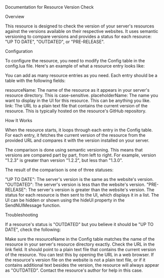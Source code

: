 Documentation for Resource Version Check



Overview

This resource is designed to check the version of your server's resources against the versions available on their respective websites. It uses semantic versioning to compare versions and provides a status for each resource: "UP TO DATE", "OUTDATED", or "PRE-RELEASE".



Configuration

To configure the resource, you need to modify the Config table in the config.lua file. Here's an example of what a resource entry looks like:

You can add as many resource entries as you need. Each entry should be a table with the following fields:

resourceName: The name of the resource as it appears in your server's resource directory. This is case-sensitive.
placeholderName: The name you want to display in the UI for this resource. This can be anything you like.
link: The URL to a plain text file that contains the current version of the resource. This is typically hosted on the resource's GitHub repository.



How It Works

When the resource starts, it loops through each entry in the Config table. For each entry, it fetches the current version of the resource from the provided URL and compares it with the version installed on your server.

The comparison is done using semantic versioning. This means that versions are compared part by part, from left to right. For example, version "1.2.3" is greater than version "1.2.2", but less than "1.3.0".

The result of the comparison is one of three statuses:

"UP TO DATE": The server's version is the same as the website's version.
"OUTDATED": The server's version is less than the website's version.
"PRE-RELEASE": The server's version is greater than the website's version.
The status for each resource is then sent to the UI, which displays it in a list. The UI can be hidden or shown using the hideUI property in the SendNUIMessage function.




Troubleshooting

If a resource's status is "OUTDATED" but you believe it should be "UP TO DATE", check the following:

Make sure the resourceName in the Config table matches the name of the resource in your server's resource directory exactly.
Check the URL in the link field. It should point to a plain text file that contains the current version of the resource. You can test this by opening the URL in a web browser.
If the resource's version file on the website is not a plain text file, or if it contains additional text besides the version, the resource will always appear as "OUTDATED". Contact the resource's author for help in this case.